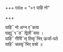 +++
title = "०९ पाहि नो"

+++

पाहि᳓ नो अग्न ए᳓कया  
पाह्यु᳓१᳓त᳓ द्विती᳓यया ।  
पाहि᳓ गीर्भि᳓स् तिसृ᳓भिर् ऊर्जां-पते  
पाहि᳓ चतसृ᳓भिर् वसो ॥
